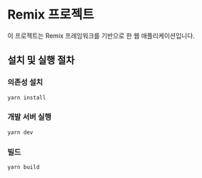 # Remix 프로젝트

이 프로젝트는 Remix 프레임워크를 기반으로 한 웹 애플리케이션입니다.

## 설치 및 실행 절차

### 의존성 설치

```bash
yarn install
```

### 개발 서버 실행

```bash
yarn dev
```

### 빌드

```bash
yarn build
```
